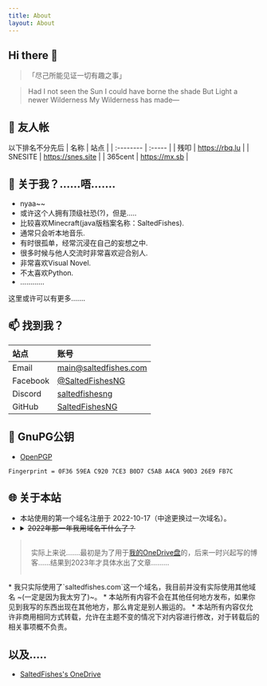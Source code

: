 ```yaml
---
title: About
layout: About
---
```


## Hi there 👋

> 「尽己所能见证一切有趣之事」

> Had I not seen the Sun
> I could have borne the shade
> But Light a newer Wilderness
> My Wilderness has made—

## 📖 友人帐

以下排名不分先后
| 名称 | 站点 |
| :--------  | :----- |
| 残叩 | https://rbq.lu |
| SNESITE | https://snes.site |
| 365cent | https://mx.sb |

## 👀 关于我？......唔.......

* nyaa~~
* 或许这个人拥有顶级社恐(?)，但是.....
* 比较喜欢Minecraft(java版档案名称：SaltedFishes).
* 通常只会听本地音乐.
* 有时很孤单，经常沉浸在自己的妄想之中.
* 很多时候与他人交流时非常喜欢迎合别人.
* 非常喜欢Visual Novel.
* 不太喜欢Python.
* ............

这里或许可以有更多.......

## 📫 找到我？

| 站点 | 账号 |
| :--------  | :----- |
| Email | [main@saltedfishes.com](mailto:main@saltedfishes.com) |
| Facebook | [@SaltedFishesNG](https://www.facebook.com/SaltedFishesNG/) |
| Discord | [saltedfishesng](https://discord.com/users/814807934080253993) |
| GitHub | [SaltedFishesNG](https://github.com/SaltedFishesNG) |

## 🔑 GnuPG公钥

* [OpenPGP](https://keys.openpgp.org/vks/v1/by-fingerprint/0F3659EAC9207CE3B0D7C5ABA4CA90D326E9FB7C)
``` plaintext
Fingerprint = 0F36 59EA C920 7CE3 B0D7 C5AB A4CA 90D3 26E9 FB7C
```

## 🌐 关于本站

* 本站使用的第一个域名注册于 2022-10-17（中途更换过一次域名）。
* <details><summary><del>2022年那一年我用域名干什么了？</del></summary>
<blockquote style="padding-bottom: 15px; padding-left: 20px; padding-top: 15px;">实际上来说.......最初是为了用于<a target="_blank" rel="noopener" href="https://cloud.saltedfishes.com/">我的OneDrive盘</a>的，后来一时兴起写的博客......结果到2023年才具体水出了文章.........
</blockquote></details>
* 我只实际使用了`saltedfishes.com`这一个域名，我目前并没有实际使用其他域名 ~(一定是因为我太穷了)~。
* 本站所有内容不会在其他任何地方发布，如果你见到我写的东西出现在其他地方，那么肯定是别人搬运的。
* 本站所有内容仅允许非商用相同方式转载，允许在主题不变的情况下对内容进行修改，对于转载后的相关事项概不负责。

## 以及.....

* [SaltedFishes's OneDrive](https://cloud.saltedfishes.com/)
